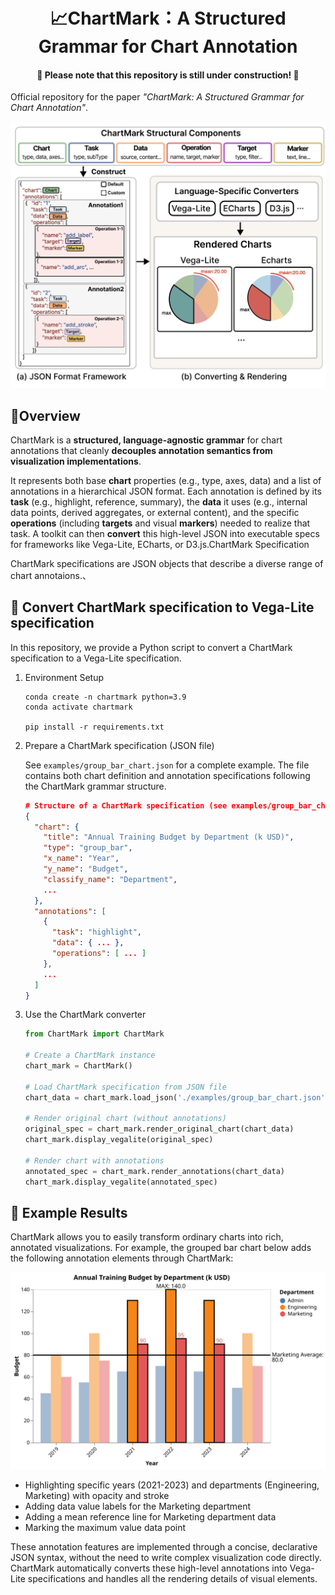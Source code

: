 <h1 align="center"> 📈ChartMark：A Structured Grammar for Chart Annotation</h1>

<h4 align="center">  🚧 Please note that this repository is still under construction! 🚧</h4>

Official repository for the paper *"ChartMark: A Structured Grammar for Chart Annotation"*.

![pipe_line](README.assets/pipe_line.png)

## 📖Overview

ChartMark is a **structured, language-agnostic grammar** for chart annotations that cleanly **decouples annotation semantics from visualization implementations**.

It represents both base **chart** properties (e.g., type, axes, data) and a list of annotations in a hierarchical JSON format. Each annotation is defined by its **task** (e.g., highlight, reference, summary), the **data** it uses (e.g., internal data points, derived aggregates, or external content), and the specific **operations** (including **targets** and visual **markers**) needed to realize that task. A toolkit can then **convert** this high-level JSON into executable specs for frameworks like Vega-Lite, ECharts, or D3.js.ChartMark Specification

ChartMark specifications are JSON objects that describe a diverse range of  chart annotaions.、

## 🔨 Convert ChartMark specification to Vega-Lite specification

In this repository, we provide a Python script to convert a ChartMark specification to a Vega-Lite specification.

1. Environment Setup

   ```
   conda create -n chartmark python=3.9
   conda activate chartmark

   pip install -r requirements.txt
   ```
2. Prepare a ChartMark specification (JSON file)

   See `examples/group_bar_chart.json` for a complete example. The file contains both chart definition and annotation specifications following the ChartMark grammar structure.

   ```json
   # Structure of a ChartMark specification (see examples/group_bar_chart.json for details)
   {
     "chart": {
       "title": "Annual Training Budget by Department (k USD)",
       "type": "group_bar",
       "x_name": "Year",
       "y_name": "Budget",
       "classify_name": "Department",
       ...
     },
     "annotations": [
       {
         "task": "highlight",
         "data": { ... },
         "operations": [ ... ]
       },
       ...
     ]
   }
   ```
3. Use the ChartMark converter

   ```python
   from ChartMark import ChartMark

   # Create a ChartMark instance
   chart_mark = ChartMark()

   # Load ChartMark specification from JSON file
   chart_data = chart_mark.load_json('./examples/group_bar_chart.json')

   # Render original chart (without annotations)
   original_spec = chart_mark.render_original_chart(chart_data)
   chart_mark.display_vegalite(original_spec)

   # Render chart with annotations
   annotated_spec = chart_mark.render_annotations(chart_data)
   chart_mark.display_vegalite(annotated_spec)
   ```

## 🎑 Example Results

ChartMark allows you to easily transform ordinary charts into rich, annotated visualizations. For example, the grouped bar chart below adds the following annotation elements through ChartMark:

![annotated_chart_group_bar](README.assets/annotated_chart_group_bar.svg)

- Highlighting specific years (2021-2023) and departments (Engineering, Marketing) with opacity and stroke
- Adding data value labels for the Marketing department
- Adding a mean reference line for Marketing department data
- Marking the maximum value data point

These annotation features are implemented through a concise, declarative JSON syntax, without the need to write complex visualization code directly. ChartMark automatically converts these high-level annotations into Vega-Lite specifications and handles all the rendering details of visual elements.
